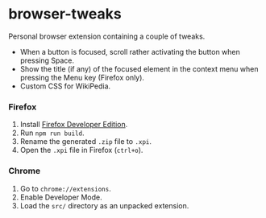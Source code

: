 # browser-tweaks

Personal browser extension containing a couple of tweaks.

- When a button is focused, scroll rather activating the button when pressing
  Space.
- Show the title (if any) of the focused element in the context menu when
  pressing the Menu key (Firefox only).
- Custom CSS for WikiPedia.

### Firefox

1. Install [Firefox Developer Edition].
2. Run `npm run build`.
3. Rename the generated `.zip` file to `.xpi`.
4. Open the `.xpi` file in Firefox (`ctrl+o`).

### Chrome

1. Go to `chrome://extensions`.
2. Enable Developer Mode.
3. Load the `src/` directory as an unpacked extension.

[firefox developer edition]: https://www.mozilla.org/firefox/developer/
